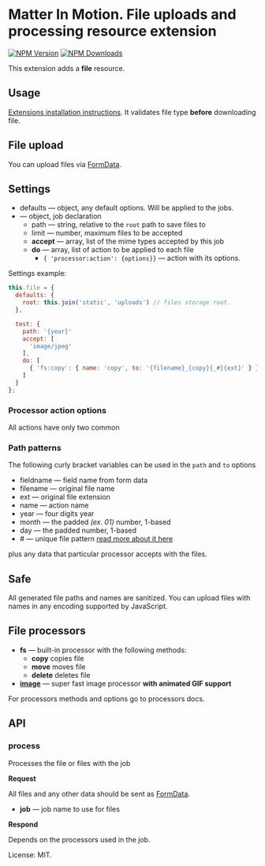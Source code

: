# Matter In Motion. File uploads and processing resource extension

[![NPM Version](https://img.shields.io/npm/v/mm-file.svg?style=flat-square)](https://www.npmjs.com/package/mm-file)
[![NPM Downloads](https://img.shields.io/npm/dt/mm-file.svg?style=flat-square)](https://www.npmjs.com/package/mm-file)

This extension adds a __file__ resource.

## Usage

[Extensions installation instructions](https://github.com/matter-in-motion/mm/blob/master/docs/extensions.md). It validates file type **before** downloading file.

## File upload

You can upload files via [FormData](https://developer.mozilla.org/en-US/docs/Web/API/FormData).

## Settings

* defaults — object, any default options. Will be applied to the jobs.
* **<jobname>** — object, job declaration
  - path — string, relative to the `root` path to save files to
  - limit — number, maximum files to be accepted
  - **accept** — array, list of the mime types accepted by this job
  - **do** — array, list of action to be applied to each file
    + `{ 'processor:action': {options}}` — action with its options.

Settings example:

```js
this.file = {
  defaults: {
    root: this.join('static', 'uploads') // files storage root.
  },

  test: {
    path: '{year}'
    accept: [
      'image/jpeg'
    ],
    do: [
      { 'fs:copy': { name: 'copy', to: '{filename}_{copy}{_#}{ext}' } },
    ]
  }
};
```

### Processor action options

All actions have only two common

### Path patterns

The following curly bracket variables can be used in the `path` and `to` options

* fieldname — field name from form data
* filename — original file name
* ext — original file extension
* name — action name
* year — four digits year
* month —  the padded _(ex. 01)_ number, 1-based
* day —  the padded number, 1-based
* \# — unique file pattern [read more about it here](https://github.com/velocityzen/fsu)

plus any data that particular processor accepts with the files.

## Safe

All generated file paths and names are sanitized. You can upload files with names in any encoding supported by JavaScript.

## File processors

* __fs__ — built-in processor with the following methods:
  - __copy__ copies file
  - __move__ moves file
  - __delete__ deletes file
* __[image](https://github.com/matter-in-motion/mm-file-image)__ — super fast image processor __with animated GIF support__

For processors methods and options go to processors docs.

## API

### process

Processes the file or files with the job

**Request**

All files and any other data should be sent as [FormData](https://developer.mozilla.org/en-US/docs/Web/API/FormData).

* **job** — job name to use for files

**Respond**

Depends on the processors used in the job.

License: MIT.
